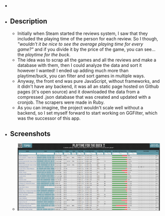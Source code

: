 -
- ## Description
	- Initially when Steam started the reviews system, I saw that they included the playing time of the person for each review. So I though, *"wouldn't it be nice to see the average playing time for every game?"* and if you divide it by the price of the game, you can see... the *playtime for the buck*.
	- The idea was to scrap all the games and  all the reviews and make a database with them, then I could analyze the data and sort it however I wanted! I ended up adding much more than playtime/buck, you can filter and sort games in multiple ways.
	- Anyway, the front end was pure JavaScript, without frameworks, and it didn't have any backend, it was all an static page hosted on Github pages (it's open source) and it downloaded the data from a compressed .json database that was created and updated with a cronjob. The scrapers were made in Ruby.
	- As you can imagine, the project wouldn't scale well without a backend, so I set myself forward to start working on GGFilter, which was the successor of this app.
- ## Screenshots
	- ![playtime-for-the-buck.png](../assets/playtime-for-the-buck_1678635119540_0.png)